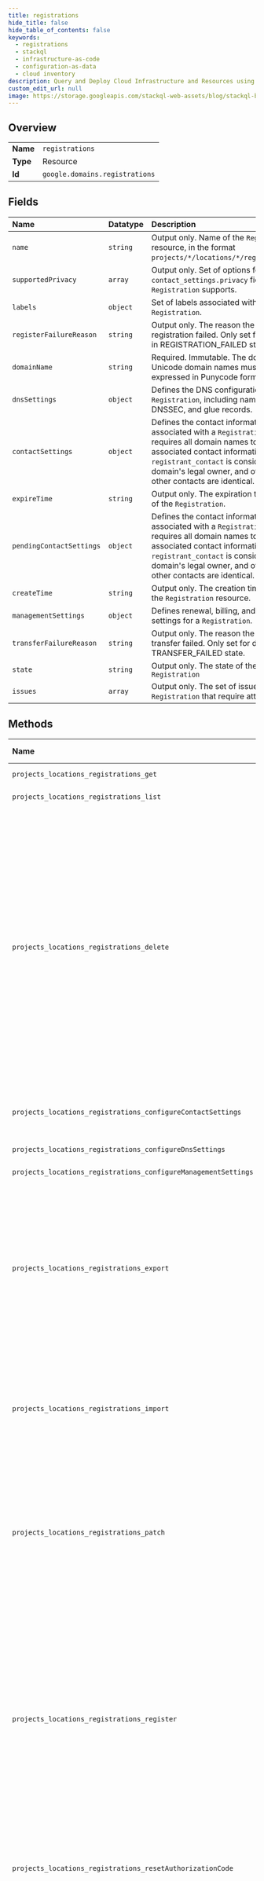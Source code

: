 ```yaml
---
title: registrations
hide_title: false
hide_table_of_contents: false
keywords:
  - registrations
  - stackql
  - infrastructure-as-code
  - configuration-as-data
  - cloud inventory
description: Query and Deploy Cloud Infrastructure and Resources using SQL
custom_edit_url: null
image: https://storage.googleapis.com/stackql-web-assets/blog/stackql-blog-post-featured-image.png
---
```

  
    

## Overview
<table><tbody>
<tr><td><b>Name</b></td><td><code>registrations</code></td></tr>
<tr><td><b>Type</b></td><td>Resource</td></tr>
<tr><td><b>Id</b></td><td><code>google.domains.registrations</code></td></tr>
</tbody></table>

## Fields
| Name | Datatype | Description |
|:-----|:---------|:------------|
| `name` | `string` | Output only. Name of the `Registration` resource, in the format `projects/*/locations/*/registrations/`. |
| `supportedPrivacy` | `array` | Output only. Set of options for the `contact_settings.privacy` field that this `Registration` supports. |
| `labels` | `object` | Set of labels associated with the `Registration`. |
| `registerFailureReason` | `string` | Output only. The reason the domain registration failed. Only set for domains in REGISTRATION_FAILED state. |
| `domainName` | `string` | Required. Immutable. The domain name. Unicode domain names must be expressed in Punycode format. |
| `dnsSettings` | `object` | Defines the DNS configuration of a `Registration`, including name servers, DNSSEC, and glue records. |
| `contactSettings` | `object` | Defines the contact information associated with a `Registration`. [ICANN](https://icann.org/) requires all domain names to have associated contact information. The `registrant_contact` is considered the domain's legal owner, and often the other contacts are identical. |
| `expireTime` | `string` | Output only. The expiration timestamp of the `Registration`. |
| `pendingContactSettings` | `object` | Defines the contact information associated with a `Registration`. [ICANN](https://icann.org/) requires all domain names to have associated contact information. The `registrant_contact` is considered the domain's legal owner, and often the other contacts are identical. |
| `createTime` | `string` | Output only. The creation timestamp of the `Registration` resource. |
| `managementSettings` | `object` | Defines renewal, billing, and transfer settings for a `Registration`. |
| `transferFailureReason` | `string` | Output only. The reason the domain transfer failed. Only set for domains in TRANSFER_FAILED state. |
| `state` | `string` | Output only. The state of the `Registration` |
| `issues` | `array` | Output only. The set of issues with the `Registration` that require attention. |
## Methods
| Name | Accessible by | Required Params | Description |
|:-----|:--------------|:----------------|:------------|
| `projects_locations_registrations_get` | `SELECT` | `name` | Gets the details of a `Registration` resource. |
| `projects_locations_registrations_list` | `SELECT` | `parent` | Lists the `Registration` resources in a project. |
| `projects_locations_registrations_delete` | `DELETE` | `name` | Deletes a `Registration` resource. This method works on any `Registration` resource using [Subscription or Commitment billing](/domains/pricing#billing-models), provided that the resource was created at least 1 day in the past. For `Registration` resources using [Monthly billing](/domains/pricing#billing-models), this method works if: * `state` is `EXPORTED` with `expire_time` in the past * `state` is `REGISTRATION_FAILED` * `state` is `TRANSFER_FAILED` When an active registration is successfully deleted, you can continue to use the domain in [Google Domains](https://domains.google/) until it expires. The calling user becomes the domain's sole owner in Google Domains, and permissions for the domain are subsequently managed there. The domain does not renew automatically unless the new owner sets up billing in Google Domains. |
| `projects_locations_registrations_configureContactSettings` | `EXEC` | `registration` | Updates a `Registration`'s contact settings. Some changes require confirmation by the domain's registrant contact . |
| `projects_locations_registrations_configureDnsSettings` | `EXEC` | `registration` | Updates a `Registration`'s DNS settings. |
| `projects_locations_registrations_configureManagementSettings` | `EXEC` | `registration` | Updates a `Registration`'s management settings. |
| `projects_locations_registrations_export` | `EXEC` | `name` | Exports a `Registration` resource, such that it is no longer managed by Cloud Domains. When an active domain is successfully exported, you can continue to use the domain in [Google Domains](https://domains.google/) until it expires. The calling user becomes the domain's sole owner in Google Domains, and permissions for the domain are subsequently managed there. The domain does not renew automatically unless the new owner sets up billing in Google Domains. |
| `projects_locations_registrations_import` | `EXEC` | `parent` | Imports a domain name from [Google Domains](https://domains.google/) for use in Cloud Domains. To transfer a domain from another registrar, use the `TransferDomain` method instead. Since individual users can own domains in Google Domains, the calling user must have ownership permission on the domain. |
| `projects_locations_registrations_patch` | `EXEC` | `name` | Updates select fields of a `Registration` resource, notably `labels`. To update other fields, use the appropriate custom update method: * To update management settings, see `ConfigureManagementSettings` * To update DNS configuration, see `ConfigureDnsSettings` * To update contact information, see `ConfigureContactSettings` |
| `projects_locations_registrations_register` | `EXEC` | `parent` | Registers a new domain name and creates a corresponding `Registration` resource. Call `RetrieveRegisterParameters` first to check availability of the domain name and determine parameters like price that are needed to build a call to this method. A successful call creates a `Registration` resource in state `REGISTRATION_PENDING`, which resolves to `ACTIVE` within 1-2 minutes, indicating that the domain was successfully registered. If the resource ends up in state `REGISTRATION_FAILED`, it indicates that the domain was not registered successfully, and you can safely delete the resource and retry registration. |
| `projects_locations_registrations_resetAuthorizationCode` | `EXEC` | `registration` | Resets the authorization code of the `Registration` to a new random string. You can call this method only after 60 days have elapsed since the initial domain registration. |
| `projects_locations_registrations_searchDomains` | `EXEC` | `location` | Searches for available domain names similar to the provided query. Availability results from this method are approximate; call `RetrieveRegisterParameters` on a domain before registering to confirm availability. |
| `projects_locations_registrations_transfer` | `EXEC` | `parent` | Transfers a domain name from another registrar to Cloud Domains. For domains already managed by [Google Domains](https://domains.google/), use `ImportDomain` instead. Before calling this method, go to the domain's current registrar to unlock the domain for transfer and retrieve the domain's transfer authorization code. Then call `RetrieveTransferParameters` to confirm that the domain is unlocked and to get values needed to build a call to this method. A successful call creates a `Registration` resource in state `TRANSFER_PENDING`. It can take several days to complete the transfer process. The registrant can often speed up this process by approving the transfer through the current registrar, either by clicking a link in an email from the registrar or by visiting the registrar's website. A few minutes after transfer approval, the resource transitions to state `ACTIVE`, indicating that the transfer was successful. If the transfer is rejected or the request expires without being approved, the resource can end up in state `TRANSFER_FAILED`. If transfer fails, you can safely delete the resource and retry the transfer. |
